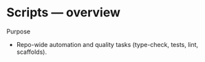 # Scripts — overview

Purpose
- Repo-wide automation and quality tasks (type-check, tests, lint, scaffolds).
